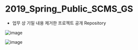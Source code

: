 # 2019_Spring_Public_SCMS_GS

 * 업무 상 기밀 내용 제거한 프로젝트 공개 Repository

![image](https://user-images.githubusercontent.com/43790820/131422287-63db4e34-a35c-4e2c-89b3-8c6f6c3c81b0.png)

![image](https://user-images.githubusercontent.com/43790820/131422261-bce82f3e-c64b-4132-9810-c32965f7ac5e.png)
